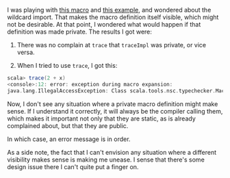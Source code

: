 I was playing with [this macro](https://gist.github.com/3012199) and [this example](https://gist.github.com/3012200), and wondered about the wildcard import. That makes the macro definition itself visible, which might not be desirable. At that point, I wondered what would happen if that definition was made private. The results I got were:

1. There was no complain at `trace` that `traceImpl` was private, or vice versa.

2. When I tried to use `trace`, I got this:

```scala
scala> trace(2 + x)
<console>:12: error: exception during macro expansion: 
java.lang.IllegalAccessException: Class scala.tools.nsc.typechecker.Macros$$anonfun$scala$tools$nsc$typechecker$Macros$$macroRuntime$2 can not access a member of class Macros$ with modifiers "private"
```

Now, I don't see any situation where a private macro definition might make sense. If I understand it correctly, it will always be the compiler calling them, which makes it important not only that they are static, as is already complained about, but that they are public.

In which case, an error message is in order.

As a side note, the fact that I can't envision any situation where a different visibility makes sense is making me unease. I sense that there's some design issue there I can't quite put a finger on.
